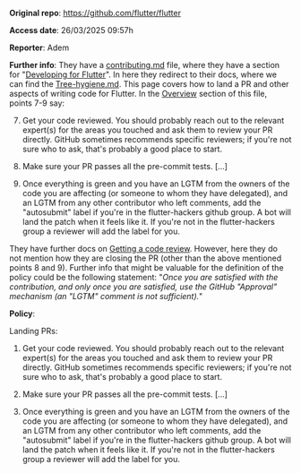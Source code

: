 **Original repo**: https://github.com/flutter/flutter

**Access date**: 26/03/2025 09:57h

**Reporter**: Adem

**Further info**: They have a [contributing.md](https://github.com/flutter/flutter/blob/master/CONTRIBUTING.md) file, where they have a section for "[Developing for Flutter](https://github.com/flutter/flutter/blob/master/CONTRIBUTING.md#developing-for-flutter)". In here they redirect to their docs, where we can find the [Tree-hygiene.md](https://github.com/flutter/flutter/blob/master/docs/contributing/Tree-hygiene.md). This page covers how to land a PR and other aspects of writing code for Flutter. In the [Overview](https://github.com/flutter/flutter/blob/master/docs/contributing/Tree-hygiene.md#overview) section of this file, points 7-9 say:

7. Get your code reviewed. You should probably reach out to the relevant expert(s) for the areas you touched and ask them to review your PR directly. GitHub sometimes recommends specific reviewers; if you're not sure who to ask, that's probably a good place to start.

8. Make sure your PR passes all the pre-commit tests. [...]

9. Once everything is green and you have an LGTM from the owners of the code you are affecting (or someone to whom they have delegated), and an LGTM from any other contributor who left comments, add the "autosubmit" label if you're in the flutter-hackers github group. A bot will land the patch when it feels like it. If you're not in the flutter-hackers group a reviewer will add the label for you.

They have further docs on [Getting a code review](https://github.com/flutter/flutter/blob/master/docs/contributing/Tree-hygiene.md#getting-a-code-review). 
However, here they do not mention how they are closing the PR (other than the above mentioned points 8 and 9).
Further info that might be valuable for the definition of the policy could be the following statement: "*Once you are satisfied with the contribution, and only once you are satisfied, use the GitHub "Approval" mechanism (an "LGTM" comment is not sufficient).*"

**Policy**: 

Landing PRs:
1. Get your code reviewed. You should probably reach out to the relevant expert(s) for the areas you touched and ask them to review your PR directly. GitHub sometimes recommends specific reviewers; if you're not sure who to ask, that's probably a good place to start.

2. Make sure your PR passes all the pre-commit tests. [...]

3. Once everything is green and you have an LGTM from the owners of the code you are affecting (or someone to whom they have delegated), and an LGTM from any other contributor who left comments, add the "autosubmit" label if you're in the flutter-hackers github group. A bot will land the patch when it feels like it. If you're not in the flutter-hackers group a reviewer will add the label for you.